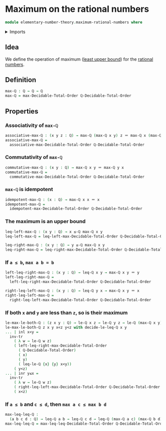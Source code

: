 # Maximum on the rational numbers

```agda
module elementary-number-theory.maximum-rational-numbers where
```

<details><summary>Imports</summary>

```agda
open import elementary-number-theory.decidable-total-order-rational-numbers
open import elementary-number-theory.inequality-rational-numbers
open import elementary-number-theory.rational-numbers
open import elementary-number-theory.strict-inequality-rational-numbers

open import foundation.coproduct-types
open import foundation.identity-types
open import foundation.transport-along-identifications

open import order-theory.decidable-total-orders
```

</details>

## Idea

We define the operation of maximum
([least upper bound](order-theory.least-upper-bounds-posets.md)) for the
[rational numbers](elementary-number-theory.rational-numbers.md).

## Definition

```agda
max-ℚ : ℚ → ℚ → ℚ
max-ℚ = max-Decidable-Total-Order ℚ-Decidable-Total-Order
```

## Properties

### Associativity of `max-ℚ`

```agda
associative-max-ℚ : (x y z : ℚ) → max-ℚ (max-ℚ x y) z ＝ max-ℚ x (max-ℚ y z)
associative-max-ℚ =
  associative-max-Decidable-Total-Order ℚ-Decidable-Total-Order
```

### Commutativity of `max-ℚ`

```agda
commutative-max-ℚ : (x y : ℚ) → max-ℚ x y ＝ max-ℚ y x
commutative-max-ℚ =
  commutative-max-Decidable-Total-Order ℚ-Decidable-Total-Order
```

### `max-ℚ` is idempotent

```agda
idempotent-max-ℚ : (x : ℚ) → max-ℚ x x ＝ x
idempotent-max-ℚ =
  idempotent-max-Decidable-Total-Order ℚ-Decidable-Total-Order
```

### The maximum is an upper bound

```agda
leq-left-max-ℚ : (x y : ℚ) → x ≤-ℚ max-ℚ x y
leq-left-max-ℚ = leq-left-max-Decidable-Total-Order ℚ-Decidable-Total-Order

leq-right-max-ℚ : (x y : ℚ) → y ≤-ℚ max-ℚ x y
leq-right-max-ℚ = leq-right-max-Decidable-Total-Order ℚ-Decidable-Total-Order
```

### If `a ≤ b`, `max a b = b`

```agda
left-leq-right-max-ℚ : (x y : ℚ) → leq-ℚ x y → max-ℚ x y ＝ y
left-leq-right-max-ℚ =
  left-leq-right-max-Decidable-Total-Order ℚ-Decidable-Total-Order

right-leq-left-max-ℚ : (x y : ℚ) → leq-ℚ y x → max-ℚ x y ＝ x
right-leq-left-max-ℚ =
  right-leq-left-max-Decidable-Total-Order ℚ-Decidable-Total-Order
```

### If both `x` and `y` are less than `z`, so is their maximum

```agda
le-max-le-both-ℚ : (z x y : ℚ) → le-ℚ x z → le-ℚ y z → le-ℚ (max-ℚ x y) z
le-max-le-both-ℚ z x y x<z y<z with decide-le-leq-ℚ x y
... | inl x<y =
  inv-tr
    ( λ w → le-ℚ w z)
    ( left-leq-right-max-Decidable-Total-Order
      ( ℚ-Decidable-Total-Order)
      ( x)
      ( y)
      ( leq-le-ℚ {x} {y} x<y))
    ( y<z)
... | inr y≤x =
  inv-tr
    ( λ w → le-ℚ w z)
    ( right-leq-left-max-Decidable-Total-Order ℚ-Decidable-Total-Order x y y≤x)
    ( x<z)
```

### If `a ≤ b` and `c ≤ d`, then `max a c ≤ max b d`

```agda
max-leq-leq-ℚ :
  (a b c d : ℚ) → leq-ℚ a b → leq-ℚ c d → leq-ℚ (max-ℚ a c) (max-ℚ b d)
max-leq-leq-ℚ = max-leq-leq-Decidable-Total-Order ℚ-Decidable-Total-Order
```
